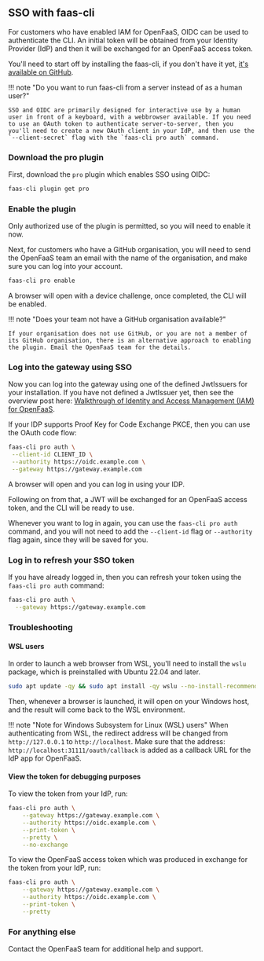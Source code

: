 ## SSO with faas-cli

For customers who have enabled IAM for OpenFaaS, OIDC can be used to authenticate the CLI. An initial token will be obtained from your Identity Provider (IdP) and then it will be exchanged for an OpenFaaS access token.

You'll need to start off by installing the faas-cli, if you don't have it yet, [it's available on GitHub](https://github.com/openfaas/faas-cli/releases).

!!! note "Do you want to run faas-cli from a server instead of as a human user?"

    SSO and OIDC are primarily designed for interactive use by a human user in front of a keyboard, with a webbrowser available. If you need to use an OAuth token to authenticate server-to-server, then you you'll need to create a new OAuth client in your IdP, and then use the `--client-secret` flag with the `faas-cli pro auth` command. 

### Download the pro plugin

First, download the `pro` plugin which enables SSO using OIDC:

```bash
faas-cli plugin get pro
```

### Enable the plugin

Only authorized use of the plugin is permitted, so you will need to enable it now.

Next, for customers who have a GitHub organisation, you will need to send the OpenFaaS team an email with the name of the organisation, and make sure you can log into your account.

```bash
faas-cli pro enable
```

A browser will open with a device challenge, once completed, the CLI will be enabled.

!!! note "Does your team not have a GitHub organisation available?"

    If your organisation does not use GitHub, or you are not a member of its GitHub organisation, there is an alternative approach to enabling the plugin. Email the OpenFaaS team for the details.

### Log into the gateway using SSO

Now you can log into the gateway using one of the defined JwtIssuers for your installation. If you have not defined a JwtIssuer yet, then see the overview post here: [Walkthrough of Identity and Access Management (IAM) for OpenFaaS](https://www.openfaas.com/blog/walkthrough-iam-for-openfaas/).

If your IDP supports Proof Key for Code Exchange PKCE, then you can use the OAuth code flow:

```bash
faas-cli pro auth \
 --client-id CLIENT_ID \
 --authority https://oidc.example.com \
 --gateway https://gateway.example.com
```

A browser will open and you can log in using your IDP.

Following on from that, a JWT will be exchanged for an OpenFaaS access token, and the CLI will be ready to use.

Whenever you want to log in again, you can use the `faas-cli pro auth` command, and you will not need to add the `--client-id` flag or `--authority` flag again, since they will be saved for you.

### Log in to refresh your SSO token

If you have already logged in, then you can refresh your token using the `faas-cli pro auth` command:

```bash
faas-cli pro auth \
  --gateway https://gateway.example.com
```

### Troubleshooting

#### WSL users

In order to launch a web browser from WSL, you'll need to install the `wslu` package, which is preinstalled with Ubuntu 22.04 and later.

```bash
sudo apt update -qy && sudo apt install -qy wslu --no-install-recommends
```

Then, whenever a browser is launched, it will open on your Windows host, and the result will come back to the WSL environment.

!!! note "Note for Windows Subsystem for Linux (WSL) users"
        When authenticating from WSL, the redirect address will be changed from `http://127.0.0.1` to `http://localhost`. Make sure that the address: `http://localhost:31111/oauth/callback` is added as a callback URL for the IdP app for OpenFaaS.

#### View the token for debugging purposes

To view the token from your IdP, run:

```bash
faas-cli pro auth \
    --gateway https://gateway.example.com \
    --authority https://oidc.example.com \
    --print-token \
    --pretty \
    --no-exchange
```

To view the OpenFaaS access token which was produced in exchange for the token from your IdP, run:

```bash
faas-cli pro auth \
    --gateway https://gateway.example.com \
    --authority https://oidc.example.com \
    --print-token \
    --pretty
```

### For anything else

Contact the OpenFaaS team for additional help and support.
